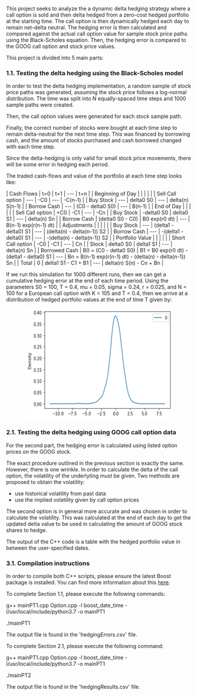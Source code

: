 This project seeks to analyze the a dynamic delta hedging strategy where a call option is sold and then delta hedged from a zero-cost hedged portfolio at the starting time. The call option is then dynamically hedged each day to remain net-delta neutral. The hedging error is then calculated and compared against the actual call option value for sample stock price paths using the Black-Scholes equation. Then, the hedging error is compared to the GOOG call option and stock price values.

This project is divided into 5 main parts:

### 1.1.  Testing the delta hedging using the Black-Scholes model

In order to test the delta hedging implementation, a random sample of stock price paths was generated, assuming the stock price follows a log-normal distribution. The time was split into N equally-spaced time steps and 1000 sample paths were created.

Then, the call option values were generated for each stock sample path.

Finally, the correct number of stocks were bought at each time step to remain delta-neutral for the next time step. This was financed by borrowing cash, and the amount of stocks purchased and cash borrowed changed with each time step.

Since the delta-hedging is only valid for small stock price movements, there will be some error in hedging each period.

The traded cash-flows and value of the portfolio at each time step looks like:

| Cash Flows | t=0 | t=1 | --- | t=n |
| Beginning of Day | | | | |
| Sell Call option | --- | -C0 | --- | -C(n-1) |
| Buy Stock        | --- | delta0 S0 | --- | delta(n) S(n-1) |
| Borrow Cash      | --- | (C0 - delta0 S0) | --- | B(n-1) |
| End of Day       | | | | |
| Sell Call option | +C0 | -C1 | --- | -Cn |
| Buy Stock        | -delta0 S0 | delta0 S1 | --- | delta(n) Sn |
| Borrow Cash      | (delta0 S0 - C0) | B0 exp(r0 dt) | --- | B(n-1) exp(r(n-1) dt) |
| Adjustments      | | | | | 
| Buy Stock        | --- | (delta1 - delta0) S1 | --- | (delta(n) - delta(n-1)) S2 |
| Borrow Cash      | --- | -(delta1 - delta0) S1 | --- | -(delta(n) - delta(n-1)) S2 |
| Portfolio Value  | | | | |
| Short Call option | -C0 | -C1 | --- | Cn |
| Stock            | delta0 S0 | delta1 S1 | --- | delta(n) Sn |
| Borrowed Cash    | B0 = (C0 - delta0 S0) | B1 = B0 exp(r0 dt) - (delta1 - delta0) S1 | --- | Bn = B(n-1) exp(r(n-1) dt) - (delta(n) - delta(n-1)) Sn |
| Total            | 0 | delta1 S1 - C1 + B1 | --- | delta(n) S(n) - Cn + Bn |

If we run this simulation for 1000 different runs, then we can get a cumulative hedging error at the end of each time period. Using the parameters S0 = 100, T = 0.4, mu = 0.05, sigma = 0.24, r = 0.025, and N = 100 for a European call option with K = 105 and T = 0.4, then we arrive at a distribution of hedged portfolio values at the end of time T given by:

<p align="center">
  <img width="400" height="300" src="https://github.com/physics-paul/cpp-project/blob/main/image.png">
</p>

### 2.1.  Testing the delta hedging using GOOG call option data

For the second part, the hedging error is calculated using listed option prices on the GOOG stock.

The exact procedure outlined in the previous section is exactly the same. However, there is one wrinkle. In order to calculate the delta of the call option, the volatility of the underlyting must be given. Two methods are proposed to obtain the volatility:
- use historical volatility from past data
- use the implied volatility given by call option prices

The second option is in general more accurate and was chosen in order to calculate the volatility. This was calculated at the end of each day to get the updated delta value to be used in calculating the amount of GOOG stock shares to hedge.

The output of the C++ code is a table with the hedged portfolio value in between the user-specified dates.

### 3.1.  Compilation instructions

In order to compile both C++ scripts, please ensure the latest Boost package is installed. You can find more information about this [here](https://www.boost.org/users/download/).

To complete Section 1.1, please execute the following commands:

g++ mainPT1.cpp Option.cpp -l boost_date_time -I/usr/local/include/python3.7 -o mainPT1

./mainPT1

The output file is found in the 'hedgingErrors.csv' file.

To complete Section 2.1, please execute the following command:

g++ mainPT1.cpp Option.cpp -l boost_date_time -I/usr/local/include/python3.7 -o mainPT1

./mainPT2

The output file is found in the 'hedgingResults.csv' file.
